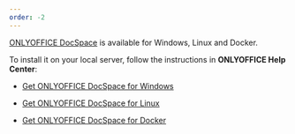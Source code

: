 ```yaml
---
order: -2
---
```


[ONLYOFFICE DocSpace](https://www.onlyoffice.com/download-docspace.aspx?from=api#docspace-enterprise) is available for Windows, Linux and Docker.

To install it on your local server, follow the instructions in **ONLYOFFICE Help Center**:

- [](https://helpcenter.onlyoffice.com/installation/docspace-enterprise-install-windows.aspx?from=api)

  [Get ONLYOFFICE DocSpace for Windows](https://helpcenter.onlyoffice.com/installation/docspace-enterprise-install-windows.aspx?from=api)

- [](https://helpcenter.onlyoffice.com/installation/docspace-enterprise-install-script.aspx?from=api)

  [Get ONLYOFFICE DocSpace for Linux](https://helpcenter.onlyoffice.com/installation/docspace-enterprise-install-script.aspx?from=api)

- [](https://helpcenter.onlyoffice.com/installation/docspace-enterprise-install-script.aspx?from=api)

  [Get ONLYOFFICE DocSpace for Docker](https://helpcenter.onlyoffice.com/installation/docspace-enterprise-install-script.aspx?from=api)
